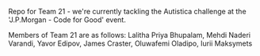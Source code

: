 Repo for Team 21 - we're currently tackling the Autistica challenge at the 'J.P.Morgan - Code for Good' event.

Members of Team 21 are as follows: Lalitha Priya Bhupalam, Mehdi Naderi Varandi, Yavor Edipov, James Craster, Oluwafemi Oladipo, Iurii Maksymets           

